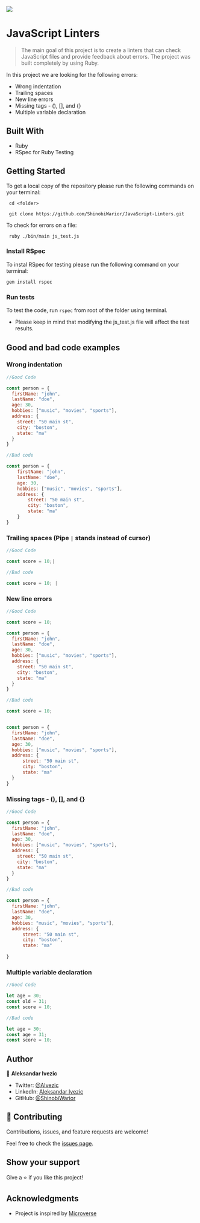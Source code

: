 ![](https://img.shields.io/badge/Microverse-blueviolet)

# JavaScript Linters

> The main goal of this project is to create a linters that can check JavaScript files and provide feedback about errors. The project was built completely by using Ruby.

In this project we are looking for the following errors:

   - Wrong indentation
   - Trailing spaces   
   - New line errors
   - Missing tags - (), [], and {}
   - Multiple variable declaration

## Built With

- Ruby
- RSpec for Ruby Testing

## Getting Started

To get a local copy of the repository please run the following commands on your terminal:

     cd <folder>

     git clone https://github.com/ShinobiWarior/JavaScript-Linters.git

To check for errors on a file:

     ruby ./bin/main js_test.js

### Install RSpec
To instal RSpec for testing please run the following command on your terminal:
    
    gem install rspec

### Run tests

To test the code, run  `rspec`  from root of the folder using terminal.
- Please keep in mind that modifying the js_test.js file will affect the test results.

##  Good and bad code examples
    
### Wrong indentation
~~~javascript
//Good Code

const person = {
  firstName: "john",
  lastName: "doe",
  age: 30,
  hobbies: ["music", "movies", "sports"],
  address: {
    street: "50 main st",
    city: "boston",
    state: "ma"
  }
}

//Bad code

const person = {
    firstName: "john",
    lastName: "doe",
    age: 30,
    hobbies: ["music", "movies", "sports"],
    address: {
        street: "50 main st",
        city: "boston",
        state: "ma"
    }
}

~~~

### Trailing spaces (Pipe `|` stands instead of cursor)
~~~javascript
//Good Code

const score = 10;|

//Bad code

const score = 10; |

~~~

### New line errors
~~~javascript
//Good Code

const score = 10;

const person = {
  firstName: "john",
  lastName: "doe",
  age: 30,
  hobbies: ["music", "movies", "sports"],
  address: {
    street: "50 main st",
    city: "boston",
    state: "ma"
  }
}

//Bad code

const score = 10;


const person = {
  firstName: "john",
  lastName: "doe",
  age: 30,
  hobbies: ["music", "movies", "sports"],
  address: {
      street: "50 main st",
      city: "boston",
      state: "ma"
  }
}

~~~

### Missing tags - (), [], and {}
~~~javascript
//Good Code

const person = {
  firstName: "john",
  lastName: "doe",
  age: 30,
  hobbies: ["music", "movies", "sports"],
  address: {
    street: "50 main st",
    city: "boston",
    state: "ma"
  }
}

//Bad code

const person = {
  firstName: "john",
  lastName: "doe",
  age: 30,
  hobbies: "music", "movies", "sports"],
  address: {
      street: "50 main st",
      city: "boston",
      state: "ma"
    
}

~~~

### Multiple variable declaration
~~~javascript
//Good Code

let age = 30;
const old = 31;
const score = 10; 

//Bad code

let age = 30;
const age = 31;
const score = 10; 
~~~

## Author

👤 **Aleksandar Ivezic**

- Twitter: [@AIvezic](https://twitter.com/AIvezic/)
- LinkedIn: [Aleksandar Ivezic](https://www.linkedin.com/in/aleksandar-ivezi%C4%87-1a6b0391/)
- GitHub: [@ShinobiWarior](https://github.com/ShinobiWarior/)


## 🤝 Contributing

Contributions, issues, and feature requests are welcome!

Feel free to check the [issues page](https://github.com/ShinobiWarior/JavaScript-Linters/issues).

## Show your support

Give a ⭐️ if you like this project!

## Acknowledgments

- Project is inspired by [Microverse](https://www.microverse.org/?grsf=w9rx3c)


